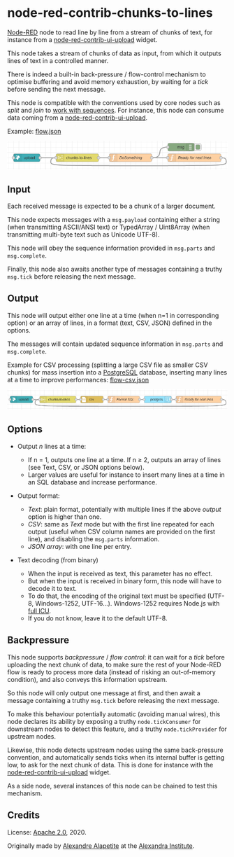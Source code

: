 ﻿# node-red-contrib-chunks-to-lines
[Node-RED](https://nodered.org) node to read line by line from a stream of chunks of text,
for instance from a [node-red-contrib-ui-upload](https://github.com/alexandrainst/node-red-contrib-ui-upload) widget.

This node takes a stream of chunks of data as input, from which it outputs lines of text in a controlled manner.

There is indeed a built-in back-pressure / flow-control mechanism to optimise buffering and avoid memory exhaustion, by waiting for a <i>tick</i> before sending the next message.

This node is compatible with the conventions used by core nodes such as *split* and *join* to [work with sequences](https://nodered.org/docs/user-guide/messages#message-sequences").
For instance, this node can consume data coming from a [node-red-contrib-ui-upload](https://github.com/alexandrainst/node-red-contrib-ui-upload).

Example: [flow.json](doc/flow.json)

![Node-RED flow](doc/flow.png)

## Input
Each received message is expected to be a chunk of a larger document.

This node expects messages with a `msg.payload` containing either a string (when transmitting ASCII/ANSI text) or TypedArray / Uint8Array (when transmitting multi-byte text such as Unicode UTF-8).

This node will obey the sequence information provided in `msg.parts` and `msg.complete`.

Finally, this node also awaits another type of messages containing a truthy `msg.tick` before releasing the next message.

## Output
This node will output either one line at a time (when n=1 in corresponding option) or an array of lines, in a format (text, CSV, JSON) defined in the options.

The messages will contain updated sequence information in `msg.parts` and `msg.complete`.

Example for CSV processing (splitting a large CSV file as smaller CSV chunks) for mass insertion into a [PostgreSQL](https://www.npmjs.com/package/node-red-contrib-re-postgres) database,
inserting many lines at a time to improve performances: [flow-csv.json](doc/flow-csv.json)

![Node-RED flow](doc/flow-csv.png)

## Options
* Output <i>n</i> lines at a time:
	* If n = 1, outputs one line at a time. If n ≥ 2, outputs an array of lines (see Text, CSV, or JSON options below).
	* Larger values are useful for instance to insert many lines at a time in an SQL database and increase performance.
* Output format:
	* *Text*: plain format, potentially with multiple lines if the above <i>output</i> option is higher than one.
	* *CSV*: same as *Text* mode but with the first line repeated for each output (useful when CSV column names are provided on the first line), and disabling the `msg.parts` information.
	* *JSON array*: with one line per entry.

* Text decoding (from binary)
	* When the input is received as text, this parameter has no effect.
	* But when the input is received in binary form, this node will have to decode it to text.
	* To do that, the encoding of the original text must be specified (UTF-8, Windows-1252, UTF-16…). Windows-1252 requires Node.js with [full ICU](https://nodejs.org/api/util.html#util_whatwg_supported_encodings).
	* If you do not know, leave it to the default UTF-8.

## Backpressure
This node supports *backpressure* / *flow control*:
it can wait for a *tick* before uploading the next chunk of data, to make sure the rest of your Node-RED flow is ready to process more data
(instead of risking an out-of-memory condition), and also conveys this information upstream.

So this node will only output one message at first, and then await a message containing a truthy `msg.tick` before releasing the next message.

To make this behaviour potentially automatic (avoiding manual wires), this node declares its ability by exposing a truthy `node.tickConsumer` for downstream nodes to detect this feature,
and a truthy `node.tickProvider` for upstream nodes.

Likewise, this node detects upstream nodes using the same back-pressure convention, and automatically sends ticks when its internal buffer is getting low, to ask for the next chunk of data.
This is done for instance with the [node-red-contrib-ui-upload](https://github.com/alexandrainst/node-red-contrib-ui-upload) widget.

As a side node, several instances of this node can be chained to test this mechanism.

## Credits
License: [Apache 2.0](LICENSE.md), 2020.

Originally made by [Alexandre Alapetite](https://alexandra.dk/alexandre.alapetite) at the [Alexandra Institute](https://alexandra.dk).
